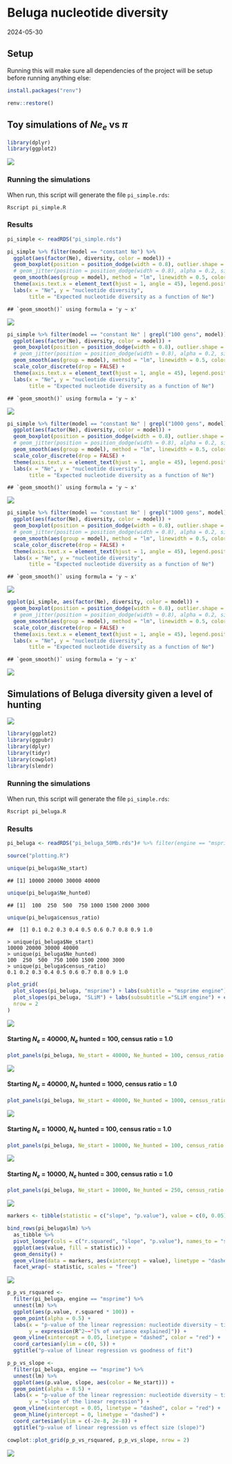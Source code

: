 Beluga nucleotide diversity
================
2024-05-30

## Setup

Running this will make sure all dependencies of the project will be
setup before running anything else:

``` r
install.packages("renv")

renv::restore()
```

## Toy simulations of $Ne_e$ vs $\pi$

``` r
library(dplyr)
library(ggplot2)
```

![](pi_files/figure-gfm/unnamed-chunk-3-1.png)<!-- -->

### Running the simulations

When run, this script will generate the file `pi_simple.rds`:

    Rscript pi_simple.R

### Results

``` r
pi_simple <- readRDS("pi_simple.rds")
```

``` r
pi_simple %>% filter(model == "constant Ne") %>%
  ggplot(aes(factor(Ne), diversity, color = model)) +
  geom_boxplot(position = position_dodge(width = 0.8), outlier.shape = NA) +
  # geom_jitter(position = position_dodge(width = 0.8), alpha = 0.2, size = 0.75) +
  geom_smooth(aes(group = model), method = "lm", linewidth = 0.5, color = "black", linetype = 2) +
  theme(axis.text.x = element_text(hjust = 1, angle = 45), legend.position = "bottom") +
  labs(x = "Ne", y = "nucleotide diversity",
       title = "Expected nucleotide diversity as a function of Ne")
```

    ## `geom_smooth()` using formula = 'y ~ x'

![](pi_files/figure-gfm/unnamed-chunk-5-1.png)<!-- -->

``` r
pi_simple %>% filter(model == "constant Ne" | grepl("100 gens", model)) %>%
  ggplot(aes(factor(Ne), diversity, color = model)) +
  geom_boxplot(position = position_dodge(width = 0.8), outlier.shape = NA) +
  # geom_jitter(position = position_dodge(width = 0.8), alpha = 0.2, size = 0.75) +
  geom_smooth(aes(group = model), method = "lm", linewidth = 0.5, color = "black", linetype = 2) +
  scale_color_discrete(drop = FALSE) +
  theme(axis.text.x = element_text(hjust = 1, angle = 45), legend.position = "bottom") +
  labs(x = "Ne", y = "nucleotide diversity",
       title = "Expected nucleotide diversity as a function of Ne")
```

    ## `geom_smooth()` using formula = 'y ~ x'

![](pi_files/figure-gfm/unnamed-chunk-6-1.png)<!-- -->

``` r
pi_simple %>% filter(model == "constant Ne" | grepl("1000 gens", model)) %>%
  ggplot(aes(factor(Ne), diversity, color = model)) +
  geom_boxplot(position = position_dodge(width = 0.8), outlier.shape = NA) +
  # geom_jitter(position = position_dodge(width = 0.8), alpha = 0.2, size = 0.75) +
  geom_smooth(aes(group = model), method = "lm", linewidth = 0.5, color = "black", linetype = 2) +
  scale_color_discrete(drop = FALSE) +
  theme(axis.text.x = element_text(hjust = 1, angle = 45), legend.position = "bottom") +
  labs(x = "Ne", y = "nucleotide diversity",
       title = "Expected nucleotide diversity as a function of Ne")
```

    ## `geom_smooth()` using formula = 'y ~ x'

![](pi_files/figure-gfm/unnamed-chunk-7-1.png)<!-- -->

``` r
pi_simple %>% filter(model == "constant Ne" | grepl("1000 gens", model) | grepl("2000 gens", model)) %>%
  ggplot(aes(factor(Ne), diversity, color = model)) +
  geom_boxplot(position = position_dodge(width = 0.8), outlier.shape = NA) +
  # geom_jitter(position = position_dodge(width = 0.8), alpha = 0.2, size = 0.75) +
  geom_smooth(aes(group = model), method = "lm", linewidth = 0.5, color = "black", linetype = 2) +
  scale_color_discrete(drop = FALSE) +
  theme(axis.text.x = element_text(hjust = 1, angle = 45), legend.position = "bottom") +
  labs(x = "Ne", y = "nucleotide diversity",
       title = "Expected nucleotide diversity as a function of Ne")
```

    ## `geom_smooth()` using formula = 'y ~ x'

![](pi_files/figure-gfm/unnamed-chunk-8-1.png)<!-- -->

``` r
ggplot(pi_simple, aes(factor(Ne), diversity, color = model)) +
  geom_boxplot(position = position_dodge(width = 0.8), outlier.shape = NA) +
  # geom_jitter(position = position_dodge(width = 0.8), alpha = 0.2, size = 0.75) +
  geom_smooth(aes(group = model), method = "lm", linewidth = 0.5, color = "black", linetype = 2) +
  scale_color_discrete(drop = FALSE) +
  theme(axis.text.x = element_text(hjust = 1, angle = 45), legend.position = "bottom") +
  labs(x = "Ne", y = "nucleotide diversity",
       title = "Expected nucleotide diversity as a function of Ne")
```

    ## `geom_smooth()` using formula = 'y ~ x'

![](pi_files/figure-gfm/unnamed-chunk-9-1.png)<!-- -->

## Simulations of Beluga diversity given a level of hunting

![](pi_files/figure-gfm/unnamed-chunk-10-1.png)<!-- -->

``` r
library(ggplot2)
library(ggpubr)
library(dplyr)
library(tidyr)
library(cowplot)
library(slendr)
```

### Running the simulations

When run, this script will generate the file `pi_simple.rds`:

    Rscript pi_beluga.R

### Results

``` r
pi_beluga <- readRDS("pi_beluga_50Mb.rds")# %>% filter(engine == "msprime")

source("plotting.R")
```

``` r
unique(pi_beluga$Ne_start)
```

    ## [1] 10000 20000 30000 40000

``` r
unique(pi_beluga$Ne_hunted)
```

    ## [1]  100  250  500  750 1000 1500 2000 3000

``` r
unique(pi_beluga$census_ratio)
```

    ##  [1] 0.1 0.2 0.3 0.4 0.5 0.6 0.7 0.8 0.9 1.0

    > unique(pi_beluga$Ne_start)
    10000 20000 30000 40000
    > unique(pi_beluga$Ne_hunted)
    100  250  500  750 1000 1500 2000 3000
    > unique(pi_beluga$census_ratio)
    0.1 0.2 0.3 0.4 0.5 0.6 0.7 0.8 0.9 1.0

``` r
plot_grid(
  plot_slopes(pi_beluga, "msprime") + labs(subtitle = "msprime engine") + coord_cartesian(ylim = c(-1e-8, 1e-8)),
  plot_slopes(pi_beluga, "SLiM") + labs(subsubtitle ="SLiM engine") + coord_cartesian(ylim = c(-1e-8, 1e-8)),
  nrow = 2
)
```

![](pi_files/figure-gfm/unnamed-chunk-14-1.png)<!-- -->

#### Starting $N_e$ = 40000, $N_e$ hunted = 100, census ratio = 1.0

``` r
plot_panels(pi_beluga, Ne_start = 40000, Ne_hunted = 100, census_ratio = 1.0, engine = "msprime")
```

![](pi_files/figure-gfm/unnamed-chunk-15-1.png)<!-- -->

<!-- ```{r} -->
<!-- plot_panels(pi_beluga, Ne_start = 40000, Ne_hunted = 100, census_ratio = 1.0, engine = "SLiM") -->
<!-- ``` -->

#### Starting $N_e$ = 40000, $N_e$ hunted = 1000, census ratio = 1.0

``` r
plot_panels(pi_beluga, Ne_start = 40000, Ne_hunted = 1000, census_ratio = 1.0, engine = "msprime")
```

![](pi_files/figure-gfm/unnamed-chunk-16-1.png)<!-- -->

<!-- ```{r} -->
<!-- plot_panels(pi_beluga, Ne_start = 40000, Ne_hunted = 1000, census_ratio = 1.0, engine = "SLiM") -->
<!-- ``` -->

#### Starting $N_e$ = 10000, $N_e$ hunted = 100, census ratio = 1.0

``` r
plot_panels(pi_beluga, Ne_start = 10000, Ne_hunted = 100, census_ratio = 1.0, engine = "msprime")
```

![](pi_files/figure-gfm/unnamed-chunk-17-1.png)<!-- -->

<!-- ```{r} -->
<!-- plot_panels(pi_beluga, Ne_start = 10000, Ne_hunted = 100, census_ratio = 1.0, engine = "SLiM") -->
<!-- ``` -->

#### Starting $N_e$ = 10000, $N_e$ hunted = 300, census ratio = 1.0

``` r
plot_panels(pi_beluga, Ne_start = 10000, Ne_hunted = 250, census_ratio = 1.0, engine = "msprime")
```

![](pi_files/figure-gfm/unnamed-chunk-18-1.png)<!-- -->

<!-- ```{r} -->
<!-- plot_panels(pi_beluga, Ne_start = 10000, Ne_hunted = 250, census_ratio = 1.0, engine = "SLiM") -->
<!-- ``` -->

``` r
markers <- tibble(statistic = c("slope", "p.value"), value = c(0, 0.05))

bind_rows(pi_beluga$lm) %>%
  as_tibble %>%
  pivot_longer(cols = c("r.squared", "slope", "p.value"), names_to = "statistic") %>%
  ggplot(aes(value, fill = statistic)) +
  geom_density() +
  geom_vline(data = markers, aes(xintercept = value), linetype = "dashed") +
  facet_wrap(~ statistic, scales = "free")
```

![](pi_files/figure-gfm/unnamed-chunk-19-1.png)<!-- -->

``` r
p_p_vs_rsquared <-
  filter(pi_beluga, engine == "msprime") %>%
  unnest(lm) %>%
  ggplot(aes(p.value, r.squared * 100)) +
  geom_point(alpha = 0.5) +
  labs(x = "p-value of the linear regression: nucleotide diversity ~ time",
       y = expression(R^2~~"[% of variance explained]")) +
  geom_vline(xintercept = 0.05, linetype = "dashed", color = "red") +
  coord_cartesian(ylim = c(0, 5)) +
  ggtitle("p-value of linear regression vs goodness of fit")

p_p_vs_slope <-
  filter(pi_beluga, engine == "msprime") %>%
  unnest(lm) %>%
  ggplot(aes(p.value, slope, aes(color = Ne_start))) +
  geom_point(alpha = 0.5) +
  labs(x = "p-value of the linear regression: nucleotide diversity ~ time",
       y = "slope of the linear regression") +
  geom_vline(xintercept = 0.05, linetype = "dashed", color = "red") +
  geom_hline(yintercept = 0, linetype = "dashed") +
  coord_cartesian(ylim = c(-2e-8, 2e-8)) +
  ggtitle("p-value of linear regression vs effect size (slope)")

cowplot::plot_grid(p_p_vs_rsquared, p_p_vs_slope, nrow = 2)
```

![](pi_files/figure-gfm/unnamed-chunk-20-1.png)<!-- -->
